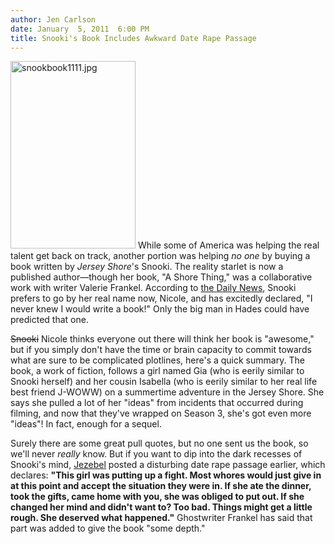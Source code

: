 ```yaml
---
author: Jen Carlson
date: January  5, 2011  6:00 PM
title: Snooki's Book Includes Awkward Date Rape Passage
---
```


<p><span class="mt-enclosure mt-enclosure-image" style="display: inline;"> <img alt="snookbook1111.jpg" src="https://web.archive.org/web/20111103050221im_/http://gothamist.com/attachments/arts_jen/snookbook1111.jpg" width="200" height="300" class="image-left"> </span>While some of America was helping the real talent get back on track, another portion was helping <em>no one</em> by buying a book written by <em>Jersey Shore</em>&apos;s Snooki. The reality starlet is now a published author&#x2014;though her book, &quot;A Shore Thing,&quot; was a collaborative work with writer Valerie Frankel. According to <a href="https://web.archive.org/web/20111103050221/http://www.nydailynews.com/entertainment/tv/2011/01/05/2011-01-05_nicole_snooki_polizzi_jersey_shore_star_talks_first_novel_a_shore_thing.html">the Daily News</a>, Snooki prefers to go by her real name now, Nicole, and has excitedly declared, &quot;I never knew I would write a book!&quot; Only the big man in Hades could have predicted that one. </p>

<p><strike>Snooki</strike> Nicole thinks everyone out there will think her book is &quot;awesome,&quot; but if you simply don&apos;t have the time or brain capacity to commit towards what are sure to be complicated plotlines, here&apos;s a quick summary. The book, a work of fiction, follows a girl named Gia (who is eerily similar to Snooki herself) and her cousin Isabella (who is eerily similar to her real life best friend J-WOWW) on a summertime adventure in the Jersey Shore. She says she pulled a lot of her &quot;ideas&quot; from incidents that occurred during filming, and now that they&apos;ve wrapped on Season 3, she&apos;s got even more &quot;ideas&quot;! In fact, enough for a sequel. </p>

<p>Surely there are some great pull quotes, but no one sent us the book, so we&apos;ll never <em>really</em> know. But if you want to dip into the dark recesses of Snooki&apos;s mind, <a href="https://web.archive.org/web/20111103050221/http://jezebel.com/5725504/the-harrowing-date+rape-scene-from-snookis-book">Jezebel</a> posted a disturbing date rape passage earlier, which declares: <strong>&quot;This girl was putting up a fight. Most whores would just give in at this point and accept the situation they were in. If she ate the dinner, took the gifts, came home with you, she was obliged to put out. If she changed her mind and didn&apos;t want to? Too bad. Things might get a little rough. She deserved what happened.&quot;</strong> Ghostwriter Frankel has said that part was added to give the book &quot;some depth.&quot;</p>